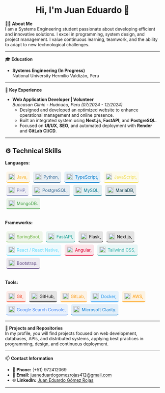 <h1 align="center">Hi, I'm Juan Eduardo 👋</h1>

👨‍💻 **About Me**  
I am a Systems Engineering student passionate about developing efficient and innovative solutions. I excel in programming, system design, and project management. I value continuous learning, teamwork, and the ability to adapt to new technological challenges.

---

🎓 **Education**  
- **Systems Engineering (In Progress)**  
  National University Hermilio Valdizán, Peru
  
---

🌟 **Key Experience**  
- **Web Application Developer | Volunteer**  
  *Buccasan Clinic - Huánuco, Peru (07/2024 - 12/2024)*  
  - Designed and developed an optimized website to enhance operational management and online presence.  
  - Built an integrated system using **Next.js**, **FastAPI**, and **PostgreSQL**.  
  - Focused on **UI/UX**, **SEO**, and automated deployment with **Render** and **GitLab CI/CD**.  

---

## ⚙️ Technical Skills

<div>
  <strong>Languages:</strong></br></br>
  <span style="display: inline-flex; align-items: center; background-color: rgba(247,183,49,0.1); padding: 0.5em; border-radius: 5px; margin: 0.25em; border-bottom: 2px solid #F7B731;">
    <img src="https://cdn.jsdelivr.net/npm/simple-icons@v4/icons/java.svg" alt="Java" width="20" style="margin-right: 0.5em;" />
    <span style="color: #F7B731;">Java, </span>
  </span>
  <span style="display: inline-flex; align-items: center; background-color: rgba(48,105,152,0.1); padding: 0.5em; border-radius: 5px; margin: 0.25em; border-bottom: 2px solid #306998;">
    <img src="https://cdn.jsdelivr.net/npm/simple-icons@v4/icons/python.svg" alt="Python" width="20" style="margin-right: 0.5em;" />
    <span style="color: #306998;">Python, </span>
  </span>
  <span style="display: inline-flex; align-items: center; background-color: rgba(0,122,204,0.1); padding: 0.5em; border-radius: 5px; margin: 0.25em; border-bottom: 2px solid #007ACC;">
    <img src="https://cdn.jsdelivr.net/npm/simple-icons@v4/icons/typescript.svg" alt="TypeScript" width="20" style="margin-right: 0.5em;" />
    <span style="color: #007ACC;">TypeScript, </span>
  </span>
  <span style="display: inline-flex; align-items: center; background-color: rgba(240,219,79,0.1); padding: 0.5em; border-radius: 5px; margin: 0.25em; border-bottom: 2px solid #F0DB4F;">
    <img src="https://cdn.jsdelivr.net/npm/simple-icons@v4/icons/javascript.svg" alt="JavaScript" width="20" style="margin-right: 0.5em;" />
    <span style="color: #F0DB4F;">JavaScript, </span>
  </span>
  <span style="display: inline-flex; align-items: center; background-color: rgba(119,123,179,0.1); padding: 0.5em; border-radius: 5px; margin: 0.25em; border-bottom: 2px solid #777BB3;">
    <img src="https://cdn.jsdelivr.net/npm/simple-icons@v4/icons/php.svg" alt="PHP" width="20" style="margin-right: 0.5em;" />
    <span style="color: #777BB3;">PHP, </span>
  </span>
  <span style="display: inline-flex; align-items: center; background-color: rgba(51,103,145,0.1); padding: 0.5em; border-radius: 5px; margin: 0.25em; border-bottom: 2px solid #336791;">
    <img src="https://cdn.jsdelivr.net/npm/simple-icons@v4/icons/postgresql.svg" alt="PostgreSQL" width="20" style="margin-right: 0.5em;" />
    <span style="color: #336791;">PostgreSQL, </span>
  </span>
  <span style="display: inline-flex; align-items: center; background-color: rgba(0,117,143,0.1); padding: 0.5em; border-radius: 5px; margin: 0.25em; border-bottom: 2px solid #00758F;">
    <img src="https://cdn.jsdelivr.net/npm/simple-icons@v4/icons/mysql.svg" alt="MySQL" width="20" style="margin-right: 0.5em;" />
    <span style="color: #00758F;">MySQL, </span>
  </span>
  <span style="display: inline-flex; align-items: center; background-color: rgba(0,53,69,0.1); padding: 0.5em; border-radius: 5px; margin: 0.25em; border-bottom: 2px solid #003545;">
    <img src="https://cdn.jsdelivr.net/npm/simple-icons@v4/icons/mariadb.svg" alt="MariaDB" width="20" style="margin-right: 0.5em;" />
    <span style="color: #003545;">MariaDB, </span>
  </span>
  <span style="display: inline-flex; align-items: center; background-color: rgba(71,162,72,0.1); padding: 0.5em; border-radius: 5px; margin: 0.25em; border-bottom: 2px solid #47A248;">
    <img src="https://cdn.jsdelivr.net/npm/simple-icons@v4/icons/mongodb.svg" alt="MongoDB" width="20" style="margin-right: 0.5em;" />
    <span style="color: #47A248;">MongoDB.</span>
  </span>
</div></br>

<div style="margin-top: 1em;">
  <strong>Frameworks:</strong></br></br>
  <span style="display: inline-flex; align-items: center; background-color: rgba(109,179,63,0.1); padding: 0.5em; border-radius: 5px; margin: 0.25em; border-bottom: 2px solid #6DB33F;">
    <img src="https://cdn.jsdelivr.net/npm/simple-icons@v4/icons/springboot.svg" alt="SpringBoot" width="20" style="margin-right: 0.5em;" />
    <span style="color: #6DB33F;">SpringBoot, </span>
  </span>
  <span style="display: inline-flex; align-items: center; background-color: rgba(0,150,136,0.1); padding: 0.5em; border-radius: 5px; margin: 0.25em; border-bottom: 2px solid #009688;">
    <img src="https://cdn.jsdelivr.net/npm/simple-icons@v4/icons/fastapi.svg" alt="FastAPI" width="20" style="margin-right: 0.5em;" />
    <span style="color: #009688;">FastAPI, </span>
  </span>
  <span style="display: inline-flex; align-items: center; background-color: rgba(0,0,0,0.1); padding: 0.5em; border-radius: 5px; margin: 0.25em; border-bottom: 2px solid #000000;">
    <img src="https://cdn.jsdelivr.net/npm/simple-icons@v4/icons/flask.svg" alt="Flask" width="20" style="margin-right: 0.5em;" />
    <span style="color: #000000;">Flask, </span>
  </span>
  <span style="display: inline-flex; align-items: center; background-color: rgba(0,0,0,0.1); padding: 0.5em; border-radius: 5px; margin: 0.25em; border-bottom: 2px solid #000000;">
    <img src="https://cdn.jsdelivr.net/npm/simple-icons@4.25.0/icons/next-dot-js.svg" alt="Next.js" width="20" style="margin-right: 0.5em;" />
    <span style="color: #000000;">Next.js, </span>
  </span>
  <span style="display: inline-flex; align-items: center; background-color: rgba(97,218,251,0.1); padding: 0.5em; border-radius: 5px; margin: 0.25em; border-bottom: 2px solid #61DAFB;">
    <img src="https://cdn.jsdelivr.net/npm/simple-icons@v4/icons/react.svg" alt="React" width="20" style="margin-right: 0.5em;" />
    <span style="color: #61DAFB;">React / React Native, </span>
  </span>
  <span style="display: inline-flex; align-items: center; background-color: rgba(221,0,49,0.1); padding: 0.5em; border-radius: 5px; margin: 0.25em; border-bottom: 2px solid #DD0031;">
    <img src="https://cdn.jsdelivr.net/npm/simple-icons@v4/icons/angular.svg" alt="Angular" width="20" style="margin-right: 0.5em;" />
    <span style="color: #DD0031;">Angular, </span>
  </span>
  <span style="display: inline-flex; align-items: center; background-color: rgba(56,178,172,0.1); padding: 0.5em; border-radius: 5px; margin: 0.25em; border-bottom: 2px solid #38B2AC;">
    <img src="https://cdn.jsdelivr.net/npm/simple-icons@v4/icons/tailwindcss.svg" alt="Tailwind CSS" width="20" style="margin-right: 0.5em;" />
    <span style="color: #38B2AC;">Tailwind CSS, </span>
  </span>
  <span style="display: inline-flex; align-items: center; background-color: rgba(86,61,124,0.1); padding: 0.5em; border-radius: 5px; margin: 0.25em; border-bottom: 2px solid #563D7C;">
    <img src="https://cdn.jsdelivr.net/npm/simple-icons@v4/icons/bootstrap.svg" alt="Bootstrap" width="20" style="margin-right: 0.5em;" />
    <span style="color: #563D7C;">Bootstrap.</span>
  </span>
</div></br>

<div style="margin-top: 1em;">
  <strong>Tools:</strong></br></br>
  <span style="display: inline-flex; align-items: center; background-color: rgba(240,80,50,0.1); padding: 0.5em; border-radius: 5px; margin: 0.25em; border-bottom: 2px solid #F05032;">
    <img src="https://cdn.jsdelivr.net/npm/simple-icons@v4/icons/git.svg" alt="Git" width="20" style="margin-right: 0.5em;" />
    <span style="color: #F05032;">Git, </span>
  </span>
  <span style="display: inline-flex; align-items: center; background-color: rgba(24,23,23,0.1); padding: 0.5em; border-radius: 5px; margin: 0.25em; border-bottom: 2px solid #181717;">
    <img src="https://cdn.jsdelivr.net/npm/simple-icons@v4/icons/github.svg" alt="GitHub" width="20" style="margin-right: 0.5em;" />
    <span style="color: #181717;">GitHub, </span>
  </span>
  <span style="display: inline-flex; align-items: center; background-color: rgba(252,161,33,0.1); padding: 0.5em; border-radius: 5px; margin: 0.25em; border-bottom: 2px solid #FCA121;">
    <img src="https://cdn.jsdelivr.net/npm/simple-icons@v4/icons/gitlab.svg" alt="GitLab" width="20" style="margin-right: 0.5em;" />
    <span style="color: #FCA121;">GitLab, </span>
  </span>
  <span style="display: inline-flex; align-items: center; background-color: rgba(36,150,237,0.1); padding: 0.5em; border-radius: 5px; margin: 0.25em; border-bottom: 2px solid #2496ED;">
    <img src="https://cdn.jsdelivr.net/npm/simple-icons@v4/icons/docker.svg" alt="Docker" width="20" style="margin-right: 0.5em;" />
    <span style="color: #2496ED;">Docker, </span>
  </span>
  <span style="display: inline-flex; align-items: center; background-color: rgba(255,153,0,0.1); padding: 0.5em; border-radius: 5px; margin: 0.25em; border-bottom: 2px solid #FF9900;">
    <img src="https://cdn.jsdelivr.net/npm/simple-icons@v4/icons/amazonaws.svg" alt="AWS" width="20" style="margin-right: 0.5em;" />
    <span style="color: #FF9900;">AWS, </span>
  </span>
  <span style="display: inline-flex; align-items: center; background-color: rgba(66,133,244,0.1); padding: 0.5em; border-radius: 5px; margin: 0.25em; border-bottom: 2px solid #4285F4;">
    <img src="https://cdn.jsdelivr.net/npm/simple-icons@v4/icons/googlesearchconsole.svg" alt="Google Search Console" width="20" style="margin-right: 0.5em;" />
    <span style="color: #4285F4;">Google Search Console, </span>
  </span>
  <span style="display: inline-flex; align-items: center; background-color: rgba(0,120,212,0.1); padding: 0.5em; border-radius: 5px; margin: 0.25em; border-bottom: 2px solid #0078D4;">
    <img src="https://cdn.jsdelivr.net/npm/simple-icons@4.25.0/icons/microsoft.svg" alt="Microsoft Clarity" width="20" style="margin-right: 0.5em;" />
    <span style="color: #0078D4;">Microsoft Clarity.</span>
  </span>
</div>

---

🚀 **Projects and Repositories**  
In my profile, you will find projects focused on web development, databases, APIs, and distributed systems, applying best practices in programming, design, and continuous deployment.

---

📫 **Contact Information**  
- 📱 **Phone:** (+51) 972412069  
- 📧 **Email:** [juaneduardogomezrojas412@gmail.com](mailto:juaneduardogomezrojas412@gmail.com)  
- 🌐 **LinkedIn:** [Juan Eduardo Gómez Rojas](https://www.linkedin.com/in/juan-eduardo-gómez-rojas-1a4266127)  

---

